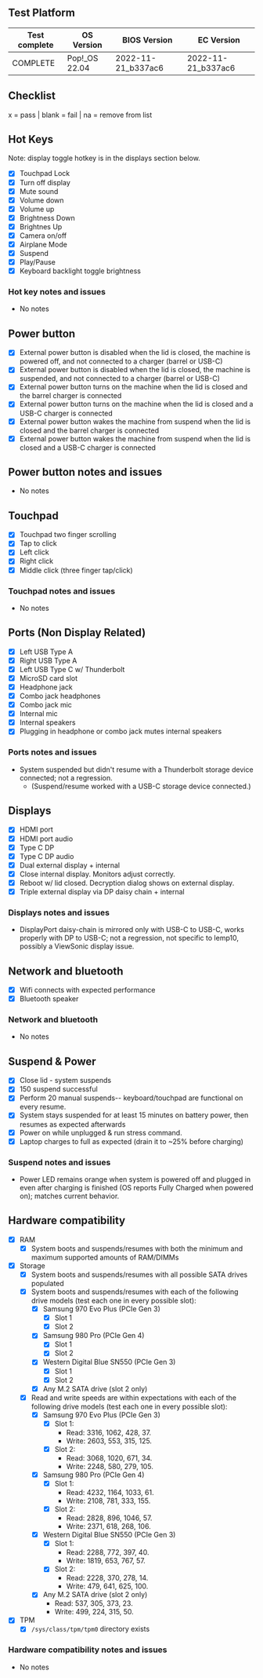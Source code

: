 ## Test Platform

| Test complete | OS Version     | BIOS Version       | EC Version         |
| ------------- | -------------- | ------------------ | ------------------ |
| COMPLETE      | Pop!\_OS 22.04 | 2022-11-21_b337ac6 | 2022-11-21_b337ac6 |

## Checklist
x = pass | blank = fail | na = remove from list

## Hot Keys

Note: display toggle hotkey is in the displays section below.

- [X] Touchpad Lock
- [X] Turn off display
- [X] Mute sound
- [X] Volume down
- [X] Volume up
- [X] Brightness Down
- [X] Brightnes Up
- [X] Camera on/off
- [X] Airplane Mode
- [X] Suspend
- [X] Play/Pause
- [X] Keyboard backlight toggle brightness

### Hot key notes and issues

- No notes

## Power button

- [X] External power button is disabled when the lid is closed, the machine is powered off, and not connected to a charger (barrel or USB-C)
- [X] External power button is disabled when the lid is closed, the machine is suspended, and not connected to a charger (barrel or USB-C)
- [X] External power button turns on the machine when the lid is closed and the barrel charger is connected
- [X] External power button turns on the machine when the lid is closed and a USB-C charger is connected
- [X] External power button wakes the machine from suspend when the lid is closed and the barrel charger is connected
- [X] External power button wakes the machine from suspend when the lid is closed and a USB-C charger is connected

## Power button notes and issues

- No notes

## Touchpad

- [X] Touchpad two finger scrolling
- [X] Tap to click
- [X] Left click
- [X] Right click
- [X] Middle click (three finger tap/click)

### Touchpad notes and issues

- No notes

## Ports (Non Display Related)

- [X] Left USB Type A
- [X] Right USB Type A
- [X] Left USB Type C w/ Thunderbolt
- [X] MicroSD card slot
- [X] Headphone jack
- [X] Combo jack headphones
- [X] Combo jack mic
- [X] Internal mic
- [X] Internal speakers
- [X] Plugging in headphone or combo jack mutes internal speakers

### Ports notes and issues

- System suspended but didn't resume with a Thunderbolt storage device connected; not a regression.
    - (Suspend/resume worked with a USB-C storage device connected.)

## Displays

- [X] HDMI port
- [X] HDMI port audio
- [X] Type C DP
- [X] Type C DP audio
- [X] Dual external display + internal
- [X] Close internal display. Monitors adjust correctly.
- [X] Reboot w/ lid closed. Decryption dialog shows on external display.
- [X] Triple external display via DP daisy chain + internal

### Displays notes and issues

- DisplayPort daisy-chain is mirrored only with USB-C to USB-C, works properly with DP to USB-C;
  not a regression, not specific to lemp10, possibly a ViewSonic display issue.

## Network and bluetooth

- [X] Wifi connects with expected performance
- [X] Bluetooth speaker

### Network and bluetooth

- No notes

## Suspend & Power

- [X] Close lid - system suspends
- [X] 150 suspend successful
- [X] Perform 20 manual suspends-- keyboard/touchpad are functional on every resume.
- [X] System stays suspended for at least 15 minutes on battery power, then resumes as expected afterwards
- [X] Power on while unplugged & run stress command.
- [X] Laptop charges to full as expected (drain it to ~25% before charging)

### Suspend notes and issues

- Power LED remains orange when system is powered off and plugged in even after charging is finished (OS reports Fully Charged when powered on); matches current behavior.

## Hardware compatibility

- [X] RAM
    - [X] System boots and suspends/resumes with both the minimum and maximum supported amounts of RAM/DIMMs
- [X] Storage
    - [X] System boots and suspends/resumes with all possible SATA drives populated
    - [X] System boots and suspends/resumes with each of the following drive models (test each one in every possible slot):
        - [X] Samsung 970 Evo Plus (PCIe Gen 3)
            - [X] Slot 1
            - [X] Slot 2
        - [X] Samsung 980 Pro (PCIe Gen 4)
            - [X] Slot 1
            - [X] Slot 2
        - [X] Western Digital Blue SN550 (PCIe Gen 3)
            - [X] Slot 1
            - [X] Slot 2
        - [X] Any M.2 SATA drive (slot 2 only)
    - [X] Read and write speeds are within expectations with each of the following drive models (test each one in every possible slot):
        - [X] Samsung 970 Evo Plus (PCIe Gen 3)
            - [X] Slot 1:
                - Read: 3316, 1062, 428, 37.
                - Write: 2603, 553, 315, 125.
            - [X] Slot 2:
                - Read: 3068, 1020, 671, 34.
                - Write: 2248, 580, 279, 105.
        - [X] Samsung 980 Pro (PCIe Gen 4)
            - [X] Slot 1:
                - Read: 4232, 1164, 1033, 61.
                - Write: 2108, 781, 333, 155.
            - [X] Slot 2:
                - Read: 2828, 896, 1046, 57.
                - Write: 2371, 618, 268, 106.
        - [X] Western Digital Blue SN550 (PCIe Gen 3)
            - [X] Slot 1:
                - Read: 2288, 772, 397, 40.
                - Write: 1819, 653, 767, 57.
            - [X] Slot 2:
                - Read: 2228, 370, 278, 14.
                - Write: 479, 641, 625, 100.
        - [X] Any M.2 SATA drive (slot 2 only)
            - Read: 537, 305, 373, 23.
            - Write: 499, 224, 315, 50.
- [X] TPM
    - [X] `/sys/class/tpm/tpm0` directory exists

### Hardware compatibility notes and issues

- No notes
